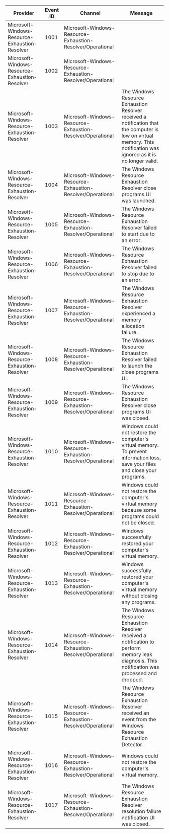 Provider                                        |  Event ID  |  Channel                                                     |  Message
------------------------------------------------|------------|--------------------------------------------------------------|----------------------------------------------------------------------------------------------------------------------------------------------------------------------
Microsoft-Windows-Resource-Exhaustion-Resolver  |  1001      |  Microsoft-Windows-Resource-Exhaustion-Resolver/Operational  |
Microsoft-Windows-Resource-Exhaustion-Resolver  |  1002      |  Microsoft-Windows-Resource-Exhaustion-Resolver/Operational  |
Microsoft-Windows-Resource-Exhaustion-Resolver  |  1003      |  Microsoft-Windows-Resource-Exhaustion-Resolver/Operational  |  The Windows Resource Exhaustion Resolver received a notification that the computer is low on virtual memory. This notification was ignored as it is no longer valid.
Microsoft-Windows-Resource-Exhaustion-Resolver  |  1004      |  Microsoft-Windows-Resource-Exhaustion-Resolver/Operational  |  The Windows Resource Exhaustion Resolver close programs UI was launched.
Microsoft-Windows-Resource-Exhaustion-Resolver  |  1005      |  Microsoft-Windows-Resource-Exhaustion-Resolver/Operational  |  The Windows Resource Exhaustion Resolver failed to start due to an error.
Microsoft-Windows-Resource-Exhaustion-Resolver  |  1006      |  Microsoft-Windows-Resource-Exhaustion-Resolver/Operational  |  The Windows Resource Exhaustion Resolver failed to stop due to an error.
Microsoft-Windows-Resource-Exhaustion-Resolver  |  1007      |  Microsoft-Windows-Resource-Exhaustion-Resolver/Operational  |  The Windows Resource Exhaustion Resolver experienced a memory allocation failure.
Microsoft-Windows-Resource-Exhaustion-Resolver  |  1008      |  Microsoft-Windows-Resource-Exhaustion-Resolver/Operational  |  The Windows Resource Exhaustion Resolver failed to launch the close programs UI.
Microsoft-Windows-Resource-Exhaustion-Resolver  |  1009      |  Microsoft-Windows-Resource-Exhaustion-Resolver/Operational  |  The Windows Resource Exhaustion Resolver close programs UI was closed.
Microsoft-Windows-Resource-Exhaustion-Resolver  |  1010      |  Microsoft-Windows-Resource-Exhaustion-Resolver/Operational  |  Windows could not restore the computer's virtual memory. To prevent information loss, save your files and close your programs.
Microsoft-Windows-Resource-Exhaustion-Resolver  |  1011      |  Microsoft-Windows-Resource-Exhaustion-Resolver/Operational  |  Windows could not restore the computer's virtual memory because some programs could not be closed.
Microsoft-Windows-Resource-Exhaustion-Resolver  |  1012      |  Microsoft-Windows-Resource-Exhaustion-Resolver/Operational  |  Windows successfully restored your computer's virtual memory.
Microsoft-Windows-Resource-Exhaustion-Resolver  |  1013      |  Microsoft-Windows-Resource-Exhaustion-Resolver/Operational  |  Windows successfully restored your computer's virtual memory without closing any programs.
Microsoft-Windows-Resource-Exhaustion-Resolver  |  1014      |  Microsoft-Windows-Resource-Exhaustion-Resolver/Operational  |  The Windows Resource Exhaustion Resolver received a notification to perform memory leak diagnosis. This notification was processed and dropped.
Microsoft-Windows-Resource-Exhaustion-Resolver  |  1015      |  Microsoft-Windows-Resource-Exhaustion-Resolver/Operational  |  The Windows Resource Exhaustion Resolver received an event from the Windows Resource Exhaustion Detector.
Microsoft-Windows-Resource-Exhaustion-Resolver  |  1016      |  Microsoft-Windows-Resource-Exhaustion-Resolver/Operational  |  Windows could not restore the computer's virtual memory.
Microsoft-Windows-Resource-Exhaustion-Resolver  |  1017      |  Microsoft-Windows-Resource-Exhaustion-Resolver/Operational  |  The Windows Resource Exhaustion Resolver resolution failure notification UI was closed.